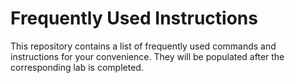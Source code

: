 # Frequently Used Instructions

This repository contains a list of frequently used commands and instructions for your convenience. They will be populated after the corresponding lab is completed.
